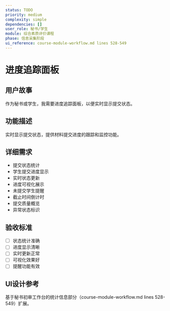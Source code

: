 ```yaml
---
status: TODO
priority: medium
complexity: simple
dependencies: []
user_role: 秘书/学生
module: 综合素质评价课程
phase: 信息采集阶段
ui_reference: course-module-workflow.md lines 528-549
---
```


# 进度追踪面板

## 用户故事
作为秘书或学生，我需要进度追踪面板，以便实时显示提交状态。

## 功能描述
实时显示提交状态，提供材料提交进度的跟踪和监控功能。

## 详细需求
- 提交状态统计
- 学生提交进度显示
- 实时状态更新
- 进度可视化展示
- 未提交学生提醒
- 截止时间倒计时
- 提交质量概览
- 异常状态标识

## 验收标准
- [ ] 状态统计准确
- [ ] 进度显示清晰
- [ ] 实时更新正常
- [ ] 可视化效果好
- [ ] 提醒功能有效

## UI设计参考
基于秘书初审工作台的统计信息部分（course-module-workflow.md lines 528-549）扩展。